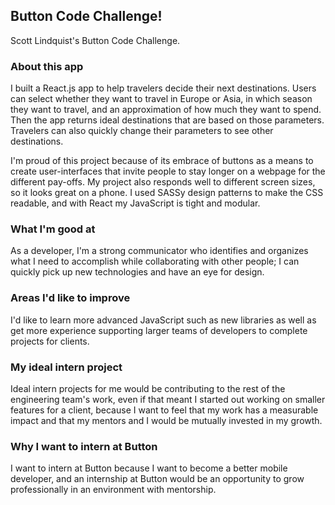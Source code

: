 ## Button Code Challenge!
Scott Lindquist's Button Code Challenge.

### About this app

I built a React.js app to help travelers decide their next destinations. Users can
select whether they want to travel in Europe or Asia, in which season they want to travel, and an approximation of how much they want to spend. Then the app returns ideal destinations that are based on those parameters. Travelers can also quickly change their parameters to see other destinations.

I'm proud of this project because of its embrace of buttons as a means to create user-interfaces that invite people to stay longer on a webpage for the different pay-offs. My project also responds well to different screen sizes, so it looks great on a phone. I used SASSy design patterns to make the CSS readable, and with React my JavaScript is tight and modular.

### What I'm good at

As a developer, I'm a strong communicator who identifies and organizes what I need to accomplish while collaborating with other people; I can quickly pick up new technologies and have an eye for design.  

### Areas I'd like to improve

I'd like to learn more advanced JavaScript such as new libraries as well as get more experience supporting larger teams of developers to complete projects for clients.

### My ideal intern project

Ideal intern projects for me would be contributing to the rest of the engineering
team's work, even if that meant I started out working on smaller features for a client, because I want to feel that my work has a measurable impact and that my mentors and I would be mutually invested in my growth.  

### Why I want to intern at Button

I want to intern at Button because I want to become a better mobile developer, and an internship at Button would be an opportunity to grow professionally in an environment with mentorship.  
